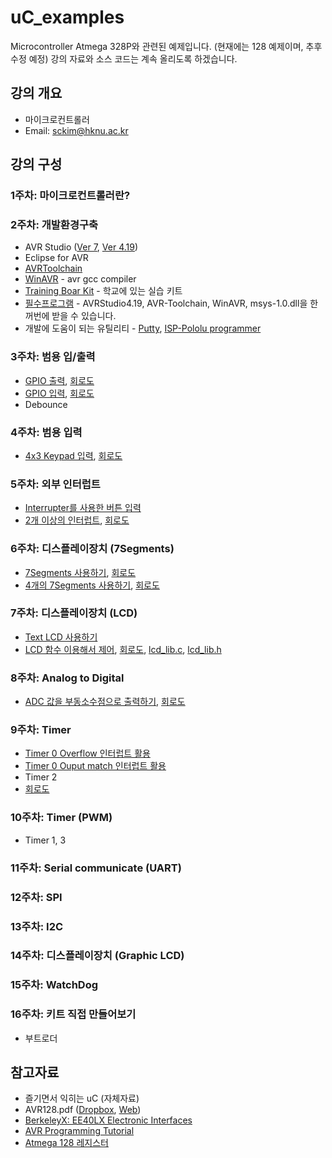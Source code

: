 # uC_examples
Microcontroller Atmega 328P와 관련된 예제입니다. (현재에는 128 예제이며, 추후 수정 예정)
강의 자료와 소스 코드는 계속 올리도록 하겠습니다.

## 강의 개요
+ 마이크로컨트롤러
+ Email: sckim@hknu.ac.kr

## 강의 구성 
### 1주차: 마이크로컨트롤러란? 

### 2주차: 개발환경구축
+ AVR Studio ([Ver 7](http://www.microchip.com/mplab/avr-support/atmel-studio-7), [Ver 4.19](https://www.dropbox.com/s/3c2vubam8lwj42c/AvrStudio4Setup.exe?dl=0))
+ Eclipse for AVR
+ [AVRToolchain](https://www.dropbox.com/s/7j8wxu1b2sp6b6n/AVR-Toolchain_330710.exe?dl=0)
+ [WinAVR](https://sourceforge.net/projects/winavr/files/) - avr gcc compiler
+ [Training Boar Kit](https://docs.google.com/document/d/1z8ZOeDaLLHn7CCoW8pkEYocl6X6kjT0bNDkCtDhy2is/edit#heading=h.ewk21ulbo3a9) - 학교에 있는 실습 키트
+ [필수프로그램](https://www.dropbox.com/s/invxn9zygupyc5h/Core.zip?dl=0) - AVRStudio4.19, AVR-Toolchain, WinAVR, msys-1.0.dll을 한꺼번에 받을 수 있습니다.
+ 개발에 도움이 되는 유틸리티 - [Putty](https://www.chiark.greenend.org.uk/~sgtatham/putty/latest.html), [ISP-Pololu programmer](https://www.dropbox.com/s/yxbxef388oqb1lm/pololu-usb-avr-programmer-v2-1.0.1-win.msi?dl=0)

### 3주차: 범용 입/출력
+ [GPIO 출력](https://github.com/sckim/uC_examples/blob/master/10_Blink/Blink.c), [회로도](https://github.com/sckim/uC_examples/blob/master/10_Blink/AVR128_LED_7Seg.DSN)
+ [GPIO 입력](https://github.com/sckim/uC_examples/blob/master/20_Input_LED/Input.c), [회로도](https://github.com/sckim/uC_examples/blob/master/10_Blink/AVR128_LED_7Seg.DSN)
+ Debounce

### 4주차: 범용 입력 
+ [4x3 Keypad 입력](https://github.com/sckim/uC_examples/blob/master/25_Keypad/Keypad.c), [회로도](https://github.com/sckim/uC_examples/blob/master/25_Keypad/Keypad.DSN)

### 5주차: 외부 인터럽트 
+ [Interrupter를 사용한 버튼 입력](https://github.com/sckim/uC_examples/blob/master/27_Interrupt/Interrupt.c)
+ [2개 이상의 인터럽트](https://github.com/sckim/uC_examples/blob/master/29_Interrupts/Interrupt.c), [회로도](https://github.com/sckim/uC_examples/blob/master/10_Blink/AVR128_LED_7Seg.DSN)

### 6주차: 디스플레이장치 (7Segments) 
+ [7Segments 사용하기](https://github.com/sckim/uC_examples/blob/master/14_7Segments/16_7Segments.c), [회로도](https://github.com/sckim/uC_examples/blob/master/10_Blink/AVR128_LED_7Seg.DSN)
+ [4개의 7Segments 사용하기](https://github.com/sckim/uC_examples/blob/master/48_Four7Segments_itoa/Four7Segments.c), [회로도](https://github.com/sckim/uC_examples/blob/master/48_Four7Segments_itoa/Four7Segments.DSN)

### 7주차: 디스플레이장치 (LCD) 
+ [Text LCD 사용하기](https://github.com/sckim/uC_examples/blob/master/62_textLCD/textLCD.c)
+ [LCD 함수 이용해서 제어](https://github.com/sckim/uC_examples/blob/master/68_textLCDLib/textLCDLib.c), [회로도](https://github.com/sckim/uC_examples/blob/master/68_textLCDLib/textLCDLib.DSN), [lcd_lib.c](https://github.com/sckim/uC_examples/blob/master/68_textLCDLib/lcd_lib.c), [lcd_lib.h](https://github.com/sckim/uC_examples/blob/master/68_textLCDLib/lcd_lib.h)

### 8주차: Analog to Digital 
+ [ADC 값을 부동소수점으로 출력하기](https://github.com/sckim/uC_examples/blob/master/101_ADC_on_LCD/ADC_on_LCD.c), [회로도](https://github.com/sckim/uC_examples/blob/master/101_ADC_on_LCD/ADC.DSN)

### 9주차: Timer
+ [Timer 0 Overflow 인터럽트 활용](https://github.com/sckim/uC_examples/blob/master/105_ADC_on_LCD_Timer/ADC_on_LCD_Timer.c)
+ [Timer 0 Ouput match 인터럽트 활용](https://github.com/sckim/uC_examples/blob/master/107_ADC_on_LCD_OCR/ADC_on_LCD_OCR.c)
+ Timer 2
+ [회로도](https://github.com/sckim/uC_examples/blob/master/101_ADC_on_LCD/ADC.DSN)

### 10주차: Timer (PWM)
+ Timer 1, 3

### 11주차: Serial communicate (UART)
### 12주차: SPI
### 13주차: I2C
### 14주차: 디스플레이장치 (Graphic LCD) 
### 15주차: WatchDog

### 16주차: 키트 직접 만들어보기
+ 부트로더

## 참고자료
+ 즐기면서 익히는 uC (자체자료)
+ AVR128.pdf ([Dropbox](https://www.dropbox.com/s/460vims4vl766m7/Atmega128L.pdf?dl=0), [Web](http://ww1.microchip.com/downloads/en/DeviceDoc/doc2467.pdf))
+ [BerkeleyX: EE40LX Electronic Interfaces](https://courses.edx.org/courses/course-v1:BerkeleyX+EE40LX+2T2015/info)
+ [AVR Programming Tutorial](http://ocw.mit.edu/courses/media-arts-and-sciences/mas-962-special-topics-new-textiles-spring-2010/readings-lectures-tutorials/tut06_avr1/)
+ [Atmega 128 레지스터](https://docs.google.com/document/d/1DUKQ7cIUKSunolqK0z9ITNyI9KXj2wUplr7f02rLgaM/edit)

